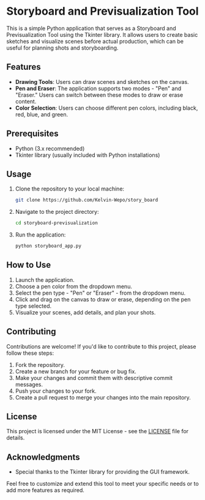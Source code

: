 # Storyboard and Previsualization Tool

This is a simple Python application that serves as a Storyboard and Previsualization Tool using the Tkinter library. It allows users to create basic sketches and visualize scenes before actual production, which can be useful for planning shots and storyboarding.

## Features

- **Drawing Tools**: Users can draw scenes and sketches on the canvas.
- **Pen and Eraser**: The application supports two modes - "Pen" and "Eraser." Users can switch between these modes to draw or erase content.
- **Color Selection**: Users can choose different pen colors, including black, red, blue, and green.

## Prerequisites

- Python (3.x recommended)
- Tkinter library (usually included with Python installations)

## Usage

1. Clone the repository to your local machine:

   ```bash
   git clone https://github.com/Kelvin-Wepo/story_board
   ```

2. Navigate to the project directory:

   ```bash
   cd storyboard-previsualization
   ```

3. Run the application:

   ```bash
   python storyboard_app.py
   ```

## How to Use

1. Launch the application.
2. Choose a pen color from the dropdown menu.
3. Select the pen type - "Pen" or "Eraser" - from the dropdown menu.
4. Click and drag on the canvas to draw or erase, depending on the pen type selected.
5. Visualize your scenes, add details, and plan your shots.

## Contributing

Contributions are welcome! If you'd like to contribute to this project, please follow these steps:

1. Fork the repository.
2. Create a new branch for your feature or bug fix.
3. Make your changes and commit them with descriptive commit messages.
4. Push your changes to your fork.
5. Create a pull request to merge your changes into the main repository.

## License

This project is licensed under the MIT License - see the [LICENSE](LICENSE) file for details.

## Acknowledgments

- Special thanks to the Tkinter library for providing the GUI framework.

Feel free to customize and extend this tool to meet your specific needs or to add more features as required.
